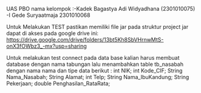UAS PBO nama kelompok :-Kadek Bagastya Adi Widyadhana (2301010075)
                       -I Gede Suryaatmaja 2301010068

Untuk Melakukan TEST pastikan memiliki file jar pada struktur project
jar dapat di akses pada google drive ini:
https://drive.google.com/drive/folders/13bt5Kh8SbVHrnwMtS-onX3fOWbz3_-mx?usp=sharing

Untuk melakukan test connect pada data base kalian harus membuat database dengan nama tabungan 
lalu menambahkan table tb_nasabah dengan nama nama dan tipe data berikut :
        int NIK;
        int Kode_CIF;
        String Nama_Nasabah;
        String Alamat;
        int Telp;
        String Nama_IbuKandung;
        String Pekerjaan;
        double Penghasilan_RataRata;

        
